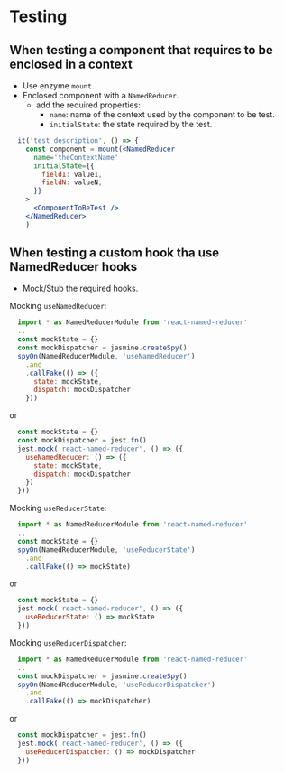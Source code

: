 # Testing

## When testing a component that requires to be enclosed in a context

* Use enzyme `mount`.
* Enclosed component with a `NamedReducer`.
  * add the required properties:
    * `name`: name of the context used by the component to be test.
    * `initialState`: the state required by the test.

```jsx
  it('test description', () => {
    const component = mount(<NamedReducer
      name='theContextName'
      initialState={{
        field1: value1,
        fieldN: valueN,
      }}
    >
      <ComponentToBeTest />
    </NamedReducer>
    )
```

## When testing a custom hook tha use NamedReducer hooks

* Mock/Stub the required hooks.

Mocking `useNamedReducer`:

```js
  import * as NamedReducerModule from 'react-named-reducer'
  ..
  const mockState = {}
  const mockDispatcher = jasmine.createSpy()
  spyOn(NamedReducerModule, 'useNamedReducer')
    .and
    .callFake(() => ({
      state: mockState,
      dispatch: mockDispatcher
    }))
```

or

```js
  const mockState = {}
  const mockDispatcher = jest.fn()
  jest.mock('react-named-reducer', () => ({
    useNamedReducer: () => ({
      state: mockState,
      dispatch: mockDispatcher
    })
  }))
```

Mocking `useReducerState`:

```js
  import * as NamedReducerModule from 'react-named-reducer'
  ..
  const mockState = {}
  spyOn(NamedReducerModule, 'useReducerState')
    .and
    .callFake(() => mockState)
```

or

```js
  const mockState = {}
  jest.mock('react-named-reducer', () => ({
    useReducerState: () => mockState
  }))
```

Mocking `useReducerDispatcher`:

```js
  import * as NamedReducerModule from 'react-named-reducer'
  ..
  const mockDispatcher = jasmine.createSpy()
  spyOn(NamedReducerModule, 'useReducerDispatcher')
    .and
    .callFake(() => mockDispatcher)
```

or

```js
  const mockDispatcher = jest.fn()
  jest.mock('react-named-reducer', () => ({
    useReducerDispatcher: () => mockDispatcher
  }))
```

